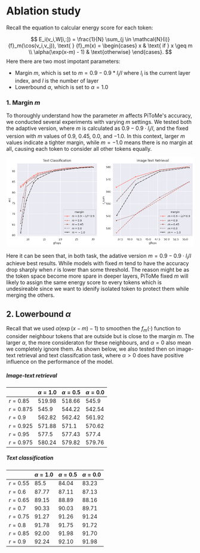 

# Ablation study
Recall the equation to calcular energy score for each token: 

$$
 E_i(v_i,W[i,:]) = \frac{1}{N} \sum_{j \in \mathcal{N}(i)}  {f}_m(\cos(v_i,v_j)), \text{ } {f}_m(x) = \begin{cases}
            x  & \text{ if }  x \geq m \\
            \alpha(\exp(x-m) - 1) & \text{otherwise}
        \end{cases}. 
$$
Here there are two most impotant parameters:
- Margin $m$, which is set to $m=0.9 - 0.9 * l_i/l$ where $l_i$ is the current layer index, and $l$ is the number of layer
- Lowerbound $\alpha$, which is set to $\alpha=1.0$


### 1. Margin $m$ 

To thoroughly understand how the parameter $m$ affects PiToMe's accuracy, we conducted several experiments with varying $m$ settings. We tested both the adaptive version, where $m$ is calculated as $0.9 - 0.9 \cdot l_i/l$, and the fixed version with $m$ values of $0.9$, $0.45$, $0.0$, and $-1.0$. In this context, larger $m$ values indicate a tighter margin, while $m = -1.0$ means there is no margin at all, causing each token to consider all other tokens equally.

![Ablation study of parameter m ](figures/ablation_study_margin.png)

Here it can be seen that, in both task, the adative version $m=0.9 - 0.9 \cdot l_i/l$ achieve best results. While models with fixed $m$ tend to have the accuracy drop sharply when $r$ is lower than some threshold. The reason might be as the token space become more spare in deeper layers, PiToMe fixed $m$ will likely to assign the same energy score to every tokens which is undesireable since we want to idenify isolated token to protect them while merging the others. 

## 2. Lowerbound $\alpha$ 

Recall that we used $\alpha(\exp(x-m) - 1)$ to smoothen the $f_m(\cdot)$ function to consider neighbour tokens that are outside but is close to the margin $m$. The larger $\alpha$, the more consideraton for these neighbours, and $\alpha=0$ also mean we completely ignore them. As shown below, we also tested then on image-text retrieval and text classifcation task, where $\alpha > 0$ does have positive influence on the performance of the model.  
##### Image-text retrieval
| | $\alpha=1.0$ | $\alpha=0.5$ | $\alpha=0.0$|
|----------|----------|----------|----------|
| $r=0.85$ | 519.98 | 518.66 |545.9|
| $r=0.875$ | 545.9 | 544.22 |542.54|
| $r=0.9$ |562.82 | 562.42| 561.92|
| $r=0.925$ | 571.88| 571.1 | 570.62 |
| $r=0.95$ | 577.5 | 577.43 | 577.4 |
| $r=0.975$ | 580.24 | 579.82| 579.76|

##### Text classification 


|  | $\alpha=1.0$ | $\alpha=0.5$ | $\alpha=0.0$|
|----------|----------|----------|----------|
| $r=0.55$ | 85.5| 84.04| 83.23 |
| $r=0.6$ | 87.77| 87.11 | 87.13|
| $r=0.65$ | 89.15| 88.89 | 88.16 |
| $r=0.7$ | 90.33| 90.03 | 89.71 |
| $r=0.75$ |91.27| 91.26 | 91.24 |
| $r=0.8$ | 91.78 | 91.75| 91.72 |
| $r=0.85$ | 92.00 | 91.98 | 91.70 |
| $r=0.9$ | 92.24 | 92.10 | 91.98 |


